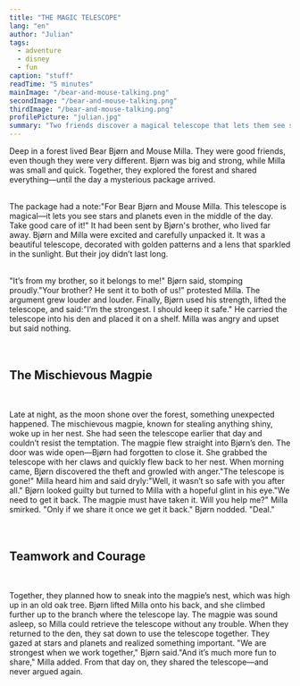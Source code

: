 ```yaml
---
title: "THE MAGIC TELESCOPE"
lang: "en"
author: "Julian"
tags:
  - adventure
  - disney
  - fun
caption: "stuff"
readTime: "5 minutes"
mainImage: "/bear-and-mouse-talking.png"
secondImage: "/bear-and-mouse-talking.png"
thirdImage: "/bear-and-mouse-talking.png"
profilePicture: "julian.jpg"
summary: "Two friends discover a magical telescope that lets them see stars even in the middle of the day. Excited by the gift, they are soon caught up in a disagreement over who it truly belongs to. When the telescope is stolen, they must put aside their differences and work together to get it back."
---
```


Deep in a forest lived Bear Bjørn and Mouse Milla. They were good friends, even though they were very different. Bjørn was big and strong, while Milla was small and quick. Together, they explored the forest and shared everything—until the day a mysterious package arrived.
<br>
<br>

The package had a note:"For Bear Bjørn and Mouse Milla. This telescope is magical—it lets you see stars and planets even in the middle of the day. Take good care of it!"
It had been sent by Bjørn's brother, who lived far away. Bjørn and Milla were excited and carefully unpacked it. It was a beautiful telescope, decorated with golden patterns and a lens that sparkled in the sunlight.
But their joy didn’t last long.
<br>
<br>

"It’s from my brother, so it belongs to me!" Bjørn said, stomping proudly."Your brother? He sent it to both of us!" protested Milla.
The argument grew louder and louder. Finally, Bjørn used his strength, lifted the telescope, and said:"I’m the strongest. I should keep it safe."
He carried the telescope into his den and placed it on a shelf. Milla was angry and upset but said nothing.
<br>
<br>
<br>

## The Mischievous Magpie

<br>

Late at night, as the moon shone over the forest, something unexpected happened. The mischievous magpie, known for stealing anything shiny, woke up in her nest. She had seen the telescope earlier that day and couldn’t resist the temptation.
The magpie flew straight into Bjørn’s den. The door was wide open—Bjørn had forgotten to close it. She grabbed the telescope with her claws and quickly flew back to her nest.
When morning came, Bjørn discovered the theft and growled with anger."The telescope is gone!"
Milla heard him and said dryly:"Well, it wasn’t so safe with you after all."
Bjørn looked guilty but turned to Milla with a hopeful glint in his eye."We need to get it back. The magpie must have taken it. Will you help me?"
Milla smirked. "Only if we share it once we get it back."
Bjørn nodded. "Deal."
<br>
<br>
<br>

## Teamwork and Courage

<br>

Together, they planned how to sneak into the magpie’s nest, which was high up in an old oak tree. Bjørn lifted Milla onto his back, and she climbed further up to the branch where the telescope lay. The magpie was sound asleep, so Milla could retrieve the telescope without any trouble.
When they returned to the den, they sat down to use the telescope together. They gazed at stars and planets and realized something important.
"We are strongest when we work together," Bjørn said."And it’s much more fun to share," Milla added.
From that day on, they shared the telescope—and never argued again.
